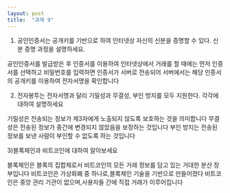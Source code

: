 ```yaml
---
layout: post
title:  "과제 9"
---
```

1) 공인인증서는 공개키를 기반으로 하여 인터넷상 자신의 신분을 증명할 수 있다. 신분 증명 과정을 설명하세요.

공인인증서를 발급받은 후 인증서를 이용하여 인터넷상에서 거래를 할 때에는 먼저 인증서를 선택하고 비밀번호를 입력하면 인증서가 서버로 전송되어 서버에서는 해당 인증서의 공개키를 이용하여 전자서명을 확인합니다

2) 전자봉투는 전자서명과 달리 기밀성과 무결성, 부인 방지를 모두 지원한다. 각각에 대하여 설명하세요

 기밀성은 전송되는 정보가 제3자에게 노출되지 않도록 보호하는 것을 의미합니다
 무결성은 전송된 정보가 중간에 변경되지 않았음을 보장하는 것입니다
 부인 방지는 전송된 정보를 보낸 사람이 부인할 수 없도록 하는 것입니다
 
 3)블록체인과 비트코인에 대하여 알아보세요
 
 블록체인은 블록의 집합체로서 비트코인의 모든 거래 정보를 담고 있는 거대한 분산 장부입니다
 비트코인은 가상화폐 중 하나로,블록체인 기술을 기반으로 만들어졌다 비트코인은 중앙 관리 기관이 없으며,사용자들 간에 직접 거래가 이루어집니다
 
